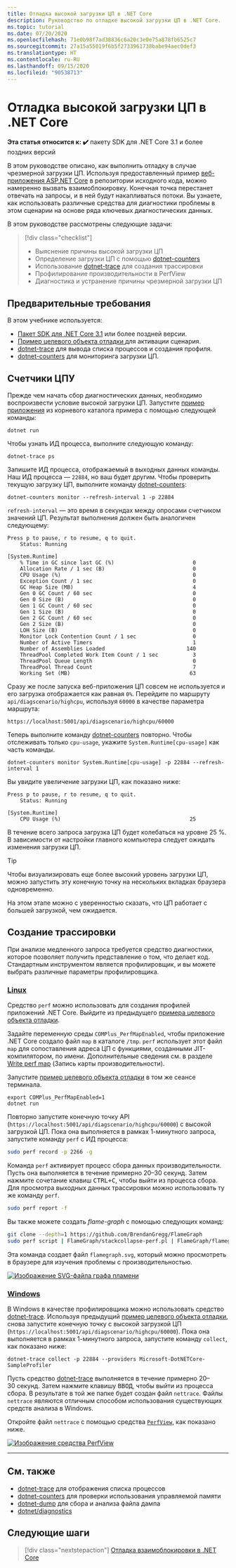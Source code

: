 ```yaml
---
title: Отладка высокой загрузки ЦП в .NET Core
description: Руководство по отладке высокой загрузки ЦП в .NET Core.
ms.topic: tutorial
ms.date: 07/20/2020
ms.openlocfilehash: 71e0b98f7ad38836c6a20c3e0e75a878fb6525c7
ms.sourcegitcommit: 27a15a55019f6b5f2733961738babe94aec0def3
ms.translationtype: HT
ms.contentlocale: ru-RU
ms.lasthandoff: 09/15/2020
ms.locfileid: "90538713"
---
```

# <a name="debug-high-cpu-usage-in-net-core"></a>Отладка высокой загрузки ЦП в .NET Core

**Эта статья относится к: ✔️** пакету SDK для .NET Core 3.1 и более поздних версий

В этом руководстве описано, как выполнить отладку в случае чрезмерной загрузки ЦП. Используя предоставленный пример [веб-приложения ASP.NET Core](/samples/dotnet/samples/diagnostic-scenarios) в репозитории исходного кода, можно намеренно вызвать взаимоблокировку. Конечная точка перестанет отвечать на запросы, и в ней будут накапливаться потоки. Вы узнаете, как использовать различные средства для диагностики проблемы в этом сценарии на основе ряда ключевых диагностических данных.

В этом руководстве рассмотрены следующие задачи:

> [!div class="checklist"]
>
> - Выяснение причины высокой загрузки ЦП
> - Определение загрузки ЦП с помощью [dotnet-counters](dotnet-counters.md)
> - Использование [dotnet-trace](dotnet-trace.md) для создания трассировки
> - Профилирование производительности в PerfView
> - Диагностика и устранение причины чрезмерной загрузки ЦП

## <a name="prerequisites"></a>Предварительные требования

В этом учебнике используется:

- [Пакет SDK для .NET Core 3.1](https://dotnet.microsoft.com/download/dotnet-core) или более поздней версии.
- [Пример целевого объекта отладки ](/samples/dotnet/samples/diagnostic-scenarios) для активации сценария.
- [dotnet-trace](dotnet-trace.md) для вывода списка процессов и создания профиля.
- [dotnet-counters](dotnet-counters.md) для мониторинга загрузки ЦП.

## <a name="cpu-counters"></a>Счетчики ЦПУ

Прежде чем начать сбор диагностических данных, необходимо воспроизвести условие высокой загрузки ЦП. Запустите [пример приложения](/samples/dotnet/samples/diagnostic-scenarios) из корневого каталога примера с помощью следующей команды:

```dotnetcli
dotnet run
```

Чтобы узнать ИД процесса, выполните следующую команду:

```dotnetcli
dotnet-trace ps
```

Запишите ИД процесса, отображаемый в выходных данных команды. Наш ИД процесса — `22884`, но ваш будет другим. Чтобы проверить текущую загрузку ЦП, выполните команду [dotnet-counters](dotnet-counters.md):

```dotnetcli
dotnet-counters monitor --refresh-interval 1 -p 22884
```

`refresh-interval` — это время в секундах между опросами счетчиком значений ЦП. Результат выполнения должен быть аналогичен следующему:

```console
Press p to pause, r to resume, q to quit.
    Status: Running

[System.Runtime]
    % Time in GC since last GC (%)                         0
    Allocation Rate / 1 sec (B)                            0
    CPU Usage (%)                                          0
    Exception Count / 1 sec                                0
    GC Heap Size (MB)                                      4
    Gen 0 GC Count / 60 sec                                0
    Gen 0 Size (B)                                         0
    Gen 1 GC Count / 60 sec                                0
    Gen 1 Size (B)                                         0
    Gen 2 GC Count / 60 sec                                0
    Gen 2 Size (B)                                         0
    LOH Size (B)                                           0
    Monitor Lock Contention Count / 1 sec                  0
    Number of Active Timers                                1
    Number of Assemblies Loaded                          140
    ThreadPool Completed Work Item Count / 1 sec           3
    ThreadPool Queue Length                                0
    ThreadPool Thread Count                                7
    Working Set (MB)                                      63
```

Сразу же после запуска веб-приложения ЦП совсем не используется и его загрузка отображается как равная `0%`. Перейдите по маршруту `api/diagscenario/highcpu`, используя `60000` в качестве параметра маршрута:

`https://localhost:5001/api/diagscenario/highcpu/60000`

Теперь выполните команду [dotnet-counters](dotnet-counters.md) повторно. Чтобы отслеживать только `cpu-usage`, укажите `System.Runtime[cpu-usage]` как часть команды.

```dotnetcli
dotnet-counters monitor System.Runtime[cpu-usage] -p 22884 --refresh-interval 1
```

Вы увидите увеличение загрузки ЦП, как показано ниже:

```console
Press p to pause, r to resume, q to quit.
    Status: Running

[System.Runtime]
    CPU Usage (%)                                         25
```

В течение всего запроса загрузка ЦП будет колебаться на уровне 25 %. В зависимости от настройки главного компьютера следует ожидать изменения загрузки ЦП.

> [!TIP]
> Чтобы визуализировать еще более высокий уровень загрузки ЦП, можно запустить эту конечную точку на нескольких вкладках браузера одновременно.

На этом этапе можно с уверенностью сказать, что ЦП работает с большей загрузкой, чем ожидается.

## <a name="trace-generation"></a>Создание трассировки

При анализе медленного запроса требуется средство диагностики, которое позволяет получить представление о том, что делает код. Стандартным инструментом является профилировщик, и вы можете выбрать различные параметры профилировщика.

### <a name="linux"></a>[Linux](#tab/linux)

Средство `perf` можно использовать для создания профилей приложений .NET Core. Выйдите из предыдущего [примера целевого объекта отладки](/samples/dotnet/samples/diagnostic-scenarios).

Задайте переменную среды `COMPlus_PerfMapEnabled`, чтобы приложение .NET Core создало файл `map` в каталоге `/tmp`. `perf` использует этот файл `map` для сопоставления адреса ЦП с функциями, созданными JIT-компилятором, по имени. Дополнительные сведения см. в разделе [Write perf map](../run-time-config/debugging-profiling.md#write-perf-map) (Запись карты производительности).

Запустите [пример целевого объекта отладки](/samples/dotnet/samples/diagnostic-scenarios) в том же сеансе терминала.

```dotnetcli
export COMPlus_PerfMapEnabled=1
dotnet run
```

Повторно запустите конечную точку API (`https://localhost:5001/api/diagscenario/highcpu/60000`) с высокой загрузкой ЦП. Пока она выполняется в рамках 1-минутного запроса, запустите команду `perf` с ИД процесса:

```bash
sudo perf record -p 2266 -g
```

Команда `perf` активирует процесс сбора данных производительности. Пусть она выполняется в течение примерно 20–30 секунд. Затем нажмите сочетание клавиш <kbd>CTRL+C</kbd>, чтобы выйти из процесса сбора. Для просмотра выходных данных трассировки можно использовать ту же команду `perf`.

```bash
sudo perf report -f
```

Вы также можете создать _flame-graph_ с помощью следующих команд:

```bash
git clone --depth=1 https://github.com/BrendanGregg/FlameGraph
sudo perf script | FlameGraph/stackcollapse-perf.pl | FlameGraph/flamegraph.pl > flamegraph.svg
```

Эта команда создает файл `flamegraph.svg`, который можно просмотреть в браузере для изучения проблемы с производительностью.

[![Изображение SVG-файла графа пламени](media/flamegraph.jpg)](media/flamegraph.jpg#lightbox)

### <a name="windows"></a>[Windows](#tab/windows)

В Windows в качестве профилировщика можно использовать средство [dotnet-trace](dotnet-trace.md). Используя предыдущий [пример целевого объекта отладки](/samples/dotnet/samples/diagnostic-scenarios), снова запустите конечную точку с высокой загрузкой ЦП (`https://localhost:5001/api/diagscenario/highcpu/60000`). Пока она выполняется в рамках 1-минутного запроса, запустите команду `collect`, как показано ниже:

```dotnetcli
dotnet-trace collect -p 22884 --providers Microsoft-DotNETCore-SampleProfiler
```

Пусть средство [dotnet-trace](dotnet-trace.md) выполняется в течение примерно 20–30 секунд. Затем нажмите клавишу <kbd>ВВОД</kbd>, чтобы выйти из процесса сбора. В результате в той же папке будет создан файл `nettrace`. Файлы `nettrace` являются отличным способом использования существующих средств анализа в Windows.

Откройте файл `nettrace` с помощью средства [`PerfView`](https://github.com/microsoft/perfview/blob/master/documentation/Downloading.md), как показано ниже.

[![Изображение средства PerfView](media/perfview.jpg)](media/perfview.jpg#lightbox)

---

## <a name="see-also"></a>См. также

- [dotnet-trace](dotnet-trace.md) для отображения списка процессов
- [dotnet-counters](dotnet-counters.md) для проверки использования управляемой памяти
- [dotnet-dump](dotnet-dump.md) для сбора и анализа файла дампа
- [dotnet/diagnostics](https://github.com/dotnet/diagnostics/tree/master/documentation/tutorial)

## <a name="next-steps"></a>Следующие шаги

> [!div class="nextstepaction"]
> [Отладка взаимоблокировки в .NET Core](debug-deadlock.md)
